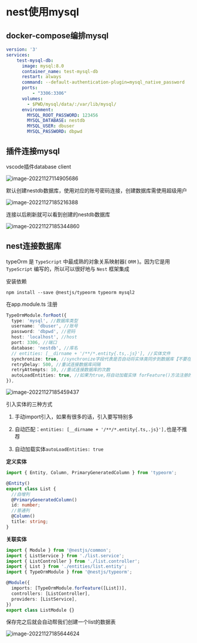 # nest使用mysql

## docker-compose编排mysql

```yml
version: '3'
services:
    test-mysql-db:
      image: mysql:8.0
      container_name: test-mysql-db
      restart: always
      command: --default-authentication-plugin=mysql_native_password
      ports:
          - "3306:3306"
      volumes:
        - $PWD/mysql/data/:/var/lib/mysql/
      environment:
        MYSQL_ROOT_PASSWORD: 123456
        MYSQL_DATABASE: nestdb
        MYSQL_USER: dbuser
        MYSQL_PASSWORD: dbpwd
```

## 插件连接mysql

vscode插件database client

![image-20221127114905686](https://blog-guiyexing.oss-cn-qingdao.aliyuncs.com/blogImg/202211271149728.png!blog.guiyexing)

默认创建nestdb数据库，使用对应的账号密码连接，创建数据库需使用超级用户

![image-20221127185216388](https://blog-guiyexing.oss-cn-qingdao.aliyuncs.com/blogImg/202211271852421.png!blog.guiyexing)

连接以后刷新就可以看到创建的nestdb数据库

![image-20221127185344860](https://blog-guiyexing.oss-cn-qingdao.aliyuncs.com/blogImg/202211271853888.png!blog.guiyexing)

## nest连接数据库

typeOrm 是 `TypeScript` 中最成熟的对象关系映射器( `ORM` )。因为它是用 `TypeScript` 编写的，所以可以很好地与 `Nest` 框架集成

安装依赖

```
npm install --save @nestjs/typeorm typeorm mysql2
```

在app.module.ts 注册

```ts
TypeOrmModule.forRoot({
  type: 'mysql', //数据库类型
  username: 'dbuser', //账号
  password: 'dbpwd', //密码
  host: 'localhost', //host
  port: 3306, //端口
  database: 'nestdb', //库名
  // entities: [__dirname + '/**/*.entity{.ts,.js}'], //实体文件
  synchronize: true, //synchronize字段代表是否自动将实体类同步到数据库【不要在生产环境使用】
  retryDelay: 500, //重试连接数据库间隔
  retryAttempts: 10, //重试连接数据库的次数
  autoLoadEntities: true, //如果为true,将自动加载实体 forFeature()方法注册的每个实体都将自动添加到配置对象的实体数组中
}),
```

![image-20221127185459437](https://blog-guiyexing.oss-cn-qingdao.aliyuncs.com/blogImg/202211271854475.png!blog.guiyexing)

引入实体的三种方式

1. 手动import引入，如果有很多的话，引入要写特别多

2. 自动匹配：`entities: [__dirname + '/**/*.entity{.ts,.js}'],`也是不推荐

3. 自动加载实体`autoLoadEntities: true`

**定义实体**

```ts title="list.entity.ts"
import { Entity, Column, PrimaryGeneratedColumn } from 'typeorm';

@Entity()
export class List {
  //自增列
  @PrimaryGeneratedColumn()
  id: number;
  //普通列
  @Column()
  title: string;
}
```

**关联实体**

```ts title="list.module.ts" {4,5,8}
import { Module } from '@nestjs/common';
import { ListService } from './list.service';
import { ListController } from './list.controller';
import { List } from './entities/list.entity';
import { TypeOrmModule } from '@nestjs/typeorm';

@Module({
  imports: [TypeOrmModule.forFeature([List])],
  controllers: [ListController],
  providers: [ListService],
})
export class ListModule {}
```

保存完之后就会自动帮我们创建一个list的数据表

![image-20221127185644624](https://blog-guiyexing.oss-cn-qingdao.aliyuncs.com/blogImg/202211271856658.png!blog.guiyexing)
